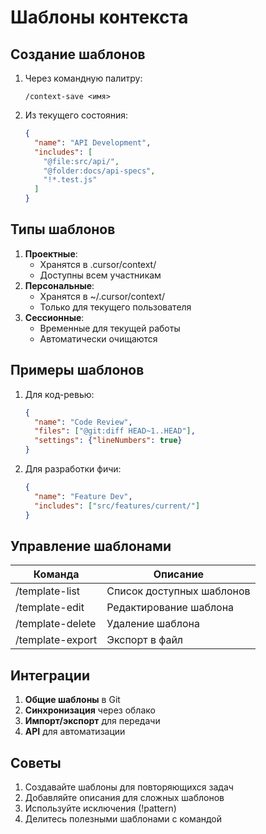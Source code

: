 # Шаблоны контекста

## Создание шаблонов
1. Через командную палитру:
   ```
   /context-save <имя>
   ```
2. Из текущего состояния:
   ```json
   {
     "name": "API Development",
     "includes": [
       "@file:src/api/",
       "@folder:docs/api-specs",
       "!*.test.js"
     ]
   }
   ```

## Типы шаблонов
1. **Проектные**:
   - Хранятся в .cursor/context/
   - Доступны всем участникам
2. **Персональные**:
   - Хранятся в ~/.cursor/context/
   - Только для текущего пользователя
3. **Сессионные**:
   - Временные для текущей работы
   - Автоматически очищаются

## Примеры шаблонов
1. Для код-ревью:
   ```json
   {
     "name": "Code Review",
     "files": ["@git:diff HEAD~1..HEAD"],
     "settings": {"lineNumbers": true}
   }
   ```
2. Для разработки фичи:
   ```json
   {
     "name": "Feature Dev",
     "includes": ["src/features/current/"]
   }
   ```

## Управление шаблонами
| Команда          | Описание                          |
|------------------|----------------------------------|
| /template-list   | Список доступных шаблонов        |
| /template-edit   | Редактирование шаблона           |
| /template-delete | Удаление шаблона                 |
| /template-export | Экспорт в файл                   |

## Интеграции
1. **Общие шаблоны** в Git
2. **Синхронизация** через облако
3. **Импорт/экспорт** для передачи
4. **API** для автоматизации

## Советы
1. Создавайте шаблоны для повторяющихся задач
2. Добавляйте описания для сложных шаблонов
3. Используйте исключения (!pattern)
4. Делитесь полезными шаблонами с командой